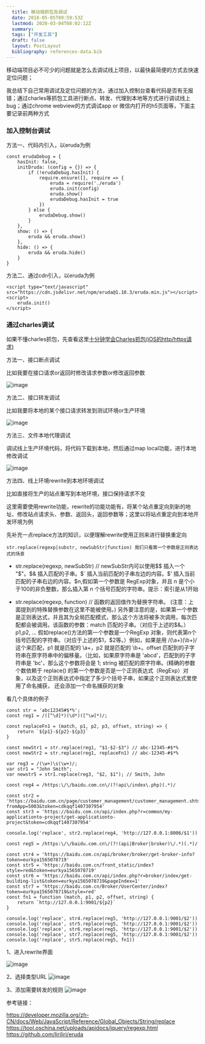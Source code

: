 ```yaml
---
  title: 移动端抓包及调试
  date: 2018-05-05T09:59:53Z
  lastmod: 2020-03-04T08:02:12Z
  summary: 
  tags: ["开发工具"]
  draft: false
  layout: PostLayout
  bibliography: references-data.bib
---
```


移动端项目必不可少的问题就是怎么去调试线上项目，以最快最简便的方式去快速定位问题；

我总结下自己常用调试及定位问题的方法，通过加入控制台查看代码是否有无报错；通过charles等抓包工具进行断点、转发、代理到本地等方式进行调试线上bug；通过chrome webview的方式调试app or 微信内打开的h5页面等，下面主要记录前两种方式

<h3>加入控制台调试</h3>

方法一、代码内引入，以eruda为例

```
const erudaDebug = {
    hasInit: false,
    initDruda: (config = {}) => {
        if (!erudaDebug.hasInit) {
            require.ensure([], require => {
                eruda = require('./eruda')
                eruda.init(config)
                eruda.show()
                erudaDebug.hasInit = true
            })
        } else {
            erudaDebug.show()
        }
    },
    show: () => {
        eruda && eruda.show()
    },
    hide: () => {
        eruda && eruda.hide()
    }
}
```

方法二、通过cdn引入，以eruda为例

```
<script type="text/javascript" src="https://cdn.jsdelivr.net/npm/eruda@1.10.3/eruda.min.js"></script>
<script>
	eruda.init()
</script>
```

<h3>通过charles调试</h3>

如果不懂charles抓包，先查看这里[十分钟学会Charles抓包(iOS的http/https请求)](https://www.jianshu.com/p/5539599c7a25)

方法一、接口断点调试

比如我要在接口请求or返回时修改请求参数or修改返回参数

![image](https://user-images.githubusercontent.com/20950813/75856589-9d138f00-5e2f-11ea-96f5-b276b185989d.png)

方法二、接口转发调试

比如我要将本地的某个接口请求转发到测试环境or生产环境

![image](https://user-images.githubusercontent.com/20950813/75856482-6ccbf080-5e2f-11ea-8288-39ff3c65b88b.png)

方法三、文件本地代理调试

调试线上生产环境代码，将代码下载到本地，然后通过map local功能，进行本地修改调试

![image](https://user-images.githubusercontent.com/20950813/75856414-45752380-5e2f-11ea-9fbe-d3cf36754044.png)

方法四、线上环境rewrite到本地环境调试

比如直接将生产的站点重写到本地环境，接口保持请求不变

这里需要使用rewrite功能，rewrite的功能功能有，将某个站点重定向到新的地址、修改站点请求头、参数、返回头，返回参数等；这里以将站点重定向到本地开发环境为例

先补充一点replace方法的知识，以便理解rewrite使用正则来进行替换重定向

```
str.replace(regexp|substr, newSubStr|function) 我们只看第一个参数是正则表达式的场景
```

- str.replace(regexp, newSubStr) // newSubStr内可以使用$$	插入一个 "$"。$&	插入匹配的子串。$`	插入当前匹配的子串左边的内容。$'	插入当前匹配的子串右边的内容。$n,假如第一个参数是 RegExp对象，并且 n 是个小于100的非负整数，那么插入第 n 个括号匹配的字符串。提示：索引是从1开始

- str.replace(regexp, function) //  函数的返回值作为替换字符串。 (注意：上面提到的特殊替换参数在这里不能被使用。) 另外要注意的是，如果第一个参数是正则表达式，并且其为全局匹配模式，那么这个方法将被多次调用，每次匹配都会被调用。该函数的参数：match	匹配的子串。（对应于上述的$&。）p1,p2, ...	假如replace()方法的第一个参数是一个RegExp 对象，则代表第n个括号匹配的字符串。（对应于上述的$1，$2等。）例如，如果是用 /(\a+)(\b+)/ 这个来匹配，p1 就是匹配的 \a+，p2 就是匹配的 \b+。offset	匹配到的子字符串在原字符串中的偏移量。（比如，如果原字符串是 'abcd'，匹配到的子字符串是 'bc'，那么这个参数将会是 1; string	被匹配的原字符串。(精确的参数个数依赖于 replace() 的第一个参数是否是一个正则表达式（RegExp）对象，以及这个正则表达式中指定了多少个括号子串，如果这个正则表达式里使用了命名捕获， 还会添加一个命名捕获的对象

看几个具体的例子

```
const str = 'abc12345#$*%';
const reg1 = /([^\d]*)(\d*)([^\w]*)/;

const replaceFn1 = (match, p1, p2, p3, offset, string) => {
    return `${p1}-${p2}-${p3}`
}

const newStr1 = str.replace(reg1, "$1-$2-$3") // abc-12345-#$*%
const newStr2 = str.replace(reg1, replaceFn1) // abc-12345-#$*%
```

```
var reg3 = /(\w+)\s(\w+)/;
var str1 = "John Smith";
var newstr5 = str1.replace(reg3, "$2, $1"); // Smith, John
```

```
const reg4 = /https:\/\/baidu.com.cn\/(?!api\/index\.php)(.*)/

const str2 = 'https://baidu.com.cn/page/customer_management/customer_management.shtml?fromApp=5003&token=cdkqqf1407307954'
const str3 = 'https://baidu.com.cn/api/index.php?r=common/my-applicationto-project/get-applicationto-project&token=cdkqqf1407307954'

console.log('replace', str2.replace(reg4, 'http://127.0.0.1:8006/$1'))
```

```
const reg5 = /https:\/\/baidu.com.cn\/(?!(api|Broker|broker)\/.*)(.*)/

const str4 = 'https://baidu.com.cn/api/broker/broker/get-broker-info?token=eurkya1565078719'
const str5 = 'https://baidu.com.cn/front_static/index?style=red&token=eurkya1565078719'
const str6 = 'https://baidu.com.cn/api/index.php?r=broker/index/get-building-list&token=eurkya1565078719&pageIndex=1'
const str7 = 'https://baidu.com.cn/Broker/UserCenter/index?token=eurkya1565078719&style=red'
const fn1 = function (match, p1, p2, offset, string) {
    return `http://127.0.0.1:9001/${p2}`
}

console.log('replace', str4.replace(reg5, 'http://127.0.0.1:9001/$2'))
console.log('replace', str5.replace(reg5, 'http://127.0.0.1:9001/$2'))
console.log('replace', str6.replace(reg5, 'http://127.0.0.1:9001/$2'))
console.log('replace', str7.replace(reg5, 'http://127.0.0.1:9001/$2'))
console.log('replace', str5.replace(reg5, fn1))
```

1、进入rewrite界面

![image](https://user-images.githubusercontent.com/20950813/75855237-c7b01880-5e2c-11ea-8836-fa0f9e55bfe5.png)

2、选择类型URL
![image](https://user-images.githubusercontent.com/20950813/75855291-e9110480-5e2c-11ea-93cf-ab466da72023.png)

3、添加需要转发的规则
![image](https://user-images.githubusercontent.com/20950813/75855334-fd550180-5e2c-11ea-8496-33079becd7a0.png)

 参考链接：

https://developer.mozilla.org/zh-CN/docs/Web/JavaScript/Reference/Global_Objects/String/replace
https://tool.oschina.net/uploads/apidocs/jquery/regexp.html
https://github.com/liriliri/eruda


